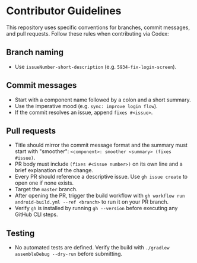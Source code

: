 # Contributor Guidelines

This repository uses specific conventions for branches, commit messages, and pull requests. Follow these rules when contributing via Codex:

## Branch naming
- Use `issueNumber-short-description` (e.g. `5934-fix-login-screen`).

## Commit messages
- Start with a component name followed by a colon and a short summary.
- Use the imperative mood (e.g. `sync: improve login flow`).
- If the commit resolves an issue, append `fixes #<issue>`.

## Pull requests
- Title should mirror the commit message format and the summary must start with "smoother": `<component>: smoother <summary> (fixes #issue)`.
- PR body must include `(fixes #<issue number>)` on its own line and a brief explanation of the change.
- Every PR should reference a descriptive issue. Use `gh issue create` to open one if none exists.
- Target the `master` branch.
- After opening the PR, trigger the build workflow with `gh workflow run android-build.yml --ref <branch>` to run it on your PR branch.
- Verify `gh` is installed by running `gh --version` before executing any GitHub CLI steps.

## Testing
- No automated tests are defined. Verify the build with `./gradlew assembleDebug --dry-run` before submitting.
